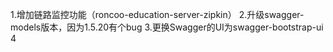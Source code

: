 1.增加链路监控功能（roncoo-education-server-zipkin）
2.升级swagger-models版本，因为1.5.20有个bug
3.更换Swagger的UI为swagger-bootstrap-ui
4